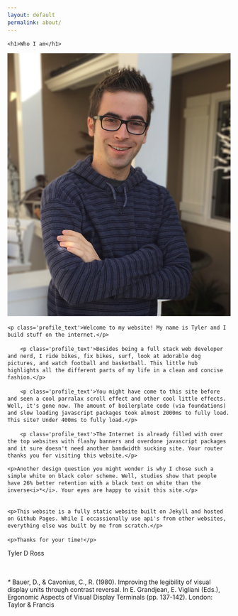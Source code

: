 ```yaml
---
layout: default
permalink: about/
---
```



<div class ="contain">

    <h1>Who I am</h1>

<div class="profile_section">
	<img id="profile_pic" src="/assets/images/webprofile.jpg">

	<p class='profile_text'>Welcome to my website! My name is Tyler and I build stuff on the internet.</p>

		<p class='profile_text'>Besides being a full stack web developer and nerd, I ride bikes, fix bikes, surf, look at adorable dog pictures, and watch football and basketball. This little hub highlights all the different parts of my life in a clean and concise fashion.</p>

		<p class='profile_text'>You might have come to this site before and seen a cool parralax scroll effect and other cool little effects. Well, it's gone now. The amount of boilerplate code (via foundations) and slow loading javascript packages took almost 2000ms to fully load. This site? Under 400ms to fully load.</p>

		<p class='profile_text'>The Internet is already filled with over the top websites with flashy banners and overdone javascript packages and it sure doesn't need another bandwidth sucking site. Your router thanks you for visiting this website.</p>
</div>

<div class="profile_p">

	<p>Another design question you might wonder is why I chose such a simple white on black color scheme. Well, studies show that people have 26% better retention with a black text on white than the inverse<i>*</i>. Your eyes are happy to visit this site.</p>


	<p>This website is a fully static website built on Jekyll and hosted on Github Pages. While I occassionally use api's from other websites, everything else was built by me from scratch.</p>

	<p>Thanks for your time!</p>

</div>


<p>Tyler D Ross</p>



<br><br>
<i>*</i> Bauer, D., & Cavonius, C., R. (1980). Improving the legibility of visual display units through contrast reversal. In E. Grandjean, E. Vigliani (Eds.), Ergonomic Aspects of Visual Display Terminals (pp. 137-142). London: Taylor & Francis



</div>
